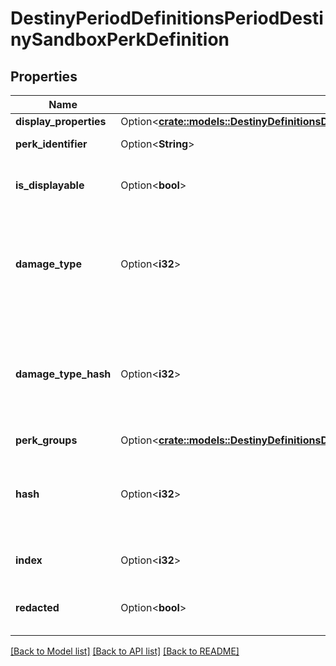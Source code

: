 # DestinyPeriodDefinitionsPeriodDestinySandboxPerkDefinition

## Properties

Name | Type | Description | Notes
------------ | ------------- | ------------- | -------------
**display_properties** | Option<[**crate::models::DestinyDefinitionsDestinySandboxPerkDefinitionDisplayProperties**](Destiny_Definitions_DestinySandboxPerkDefinition_displayProperties.md)> |  | [optional]
**perk_identifier** | Option<**String**> | The string identifier for the perk. | [optional]
**is_displayable** | Option<**bool**> | If true, you can actually show the perk in the UI. Otherwise, it doesn't have useful player-facing information. | [optional]
**damage_type** | Option<**i32**> | If this perk grants a damage type to a weapon, the damage type will be defined here.  Unless you have a compelling reason to use this enum value, use the damageTypeHash instead to look up the actual DestinyDamageTypeDefinition. | [optional]
**damage_type_hash** | Option<**i32**> | The hash identifier for looking up the DestinyDamageTypeDefinition, if this perk has a damage type.  This is preferred over using the damageType enumeration value, which has been left purely because it is occasionally convenient. | [optional]
**perk_groups** | Option<[**crate::models::DestinyDefinitionsDestinySandboxPerkDefinitionPerkGroups**](Destiny_Definitions_DestinySandboxPerkDefinition_perkGroups.md)> |  | [optional]
**hash** | Option<**i32**> | The unique identifier for this entity. Guaranteed to be unique for the type of entity, but not globally.  When entities refer to each other in Destiny content, it is this hash that they are referring to. | [optional]
**index** | Option<**i32**> | The index of the entity as it was found in the investment tables. | [optional]
**redacted** | Option<**bool**> | If this is true, then there is an entity with this identifier/type combination, but BNet is not yet allowed to show it. Sorry! | [optional]

[[Back to Model list]](../README.md#documentation-for-models) [[Back to API list]](../README.md#documentation-for-api-endpoints) [[Back to README]](../README.md)



